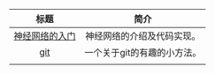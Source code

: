 |                             标题                             |            简介             |
| :----------------------------------------------------------: | :-------------------------: |
| [神经网络的入门](https://github.com/bhimmetoglu/talks-and-lectures/blob/master/MachineLearning/mnist/mnist_blog.ipynb) | 神经网络的介绍及代码实现。  |
| [git](http://caiustheory.com/git-git-git-git-git/?from=hackcv&hmsr=hackcv.com&utm_medium=hackcv.com&utm_source=hackcv.com) | 一个关于git的有趣的小方法。 |
|                                                              |                             |

